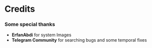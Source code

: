 # Credits
### Some special thanks
- **ErfanAbdi** for system Images
- **Telegram Community** for searching bugs and some  temporal fixes